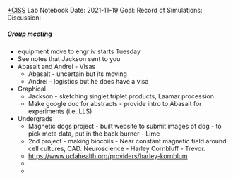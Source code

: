 [+CISS](+CISS.md) Lab Notebook
Date: 2021-11-19
Goal:
Record of Simulations:
Discussion:

##### Group meeting
- equipment move to engr iv starts Tuesday
- See notes that Jackson sent to you
- Abasalt and Andrei - Visas 
	- Abasalt - uncertain but its moving
	- Andrei  - logistics but he does have a visa
- Graphical 
	- Jackson - sketching singlet triplet products, Laamar procession
	- Make google doc for abstracts - provide intro to Abasalt for experiments (i.e. LLS)
- Undergrads
	- Magnetic dogs project - built website to submit images of dog - to pick meta data, put in the back burner - Lime
	- 2nd project - making biocoils - Near constant magnetic field around cell cultures, CAD. Neuroscience - Harley Cornbluff - Trevor. 
	- https://www.uclahealth.org/providers/harley-kornblum
	- 
	- 